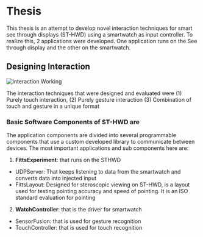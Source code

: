 # Thesis
This thesis is an attempt to develop novel interaction techniques for smart see through displays (ST-HWD) using a smartwatch as input controller. To realize this, 2 applications were developed. One application runs on the See through display and the other on the smartwatch.

## Designing Interaction
<img src = "https://github.com/ksughosh/Thesis/blob/master/prototype.png" alt = "Interaction Working">

The interaction techniques that were designed and evaluated were (1) Purely touch interaction, (2) Purely gesture interaction (3) Combination of touch and gesture in a unique format

### Basic Software Components of ST-HWD are
The application components are divided into several programmable components that use a custom developed library to communicate between devices. The most important applications and sub components here are:

1. __FittsExperiment__: that runs on the STHWD
  * UDPServer: That keeps listening to data from the smartwatch and converts data into injected input
  * FittsLayout: Designed for steroscopic viewing on ST-HWD, is a layout used for testing pointing accuracy and speed of pointing. It is an ISO standard evaluation for pointing

2. __WatchController__: that is the driver for smartwatch
  * SensorFusion: that is used for gesture recognition
  * TouchController: that is used for touch recognition

